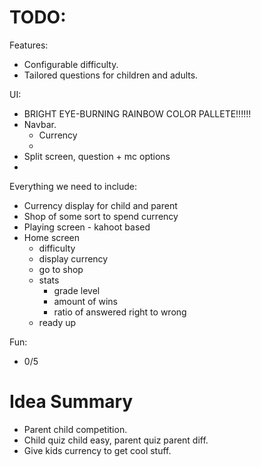 # TODO:

Features:
* Configurable difficulty.
* Tailored questions for children and adults.

UI:
* BRIGHT EYE-BURNING RAINBOW COLOR PALLETE!!!!!!
* Navbar.
  * Currency
  * 
* Split screen, question + mc options
* 

Everything we need to include:
* Currency display for child and parent
* Shop of some sort to spend currency
* Playing screen - kahoot based
* Home screen
  * difficulty
  * display currency
  * go to shop
  * stats
    * grade level
    * amount of wins
    * ratio of answered right to wrong
  * ready up

Fun:
* 0/5

# Idea Summary

* Parent child competition.
* Child quiz child easy, parent quiz parent diff.
* Give kids currency to get cool stuff.